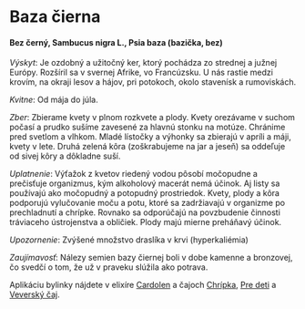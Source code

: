 Baza čierna
===========

#### Bez černý, Sambucus nigra L., Psia baza (bazička, bez)

*Výskyt*: Je ozdobný a užitočný ker, ktorý pochádza zo strednej a južnej Európy.
Rozšíril sa v svernej Afrike, vo Francúzsku. U nás rastie medzi krovím, na
okraji lesov a hájov, pri potokoch, okolo stavenísk a rumoviskách.

*Kvitne*: Od mája do júla.

*Zber*: Zbierame kvety v plnom rozkvete a plody. Kvety orezávame v suchom počasí
a prudko sušíme zavesené za hlavnú stonku na motúze. Chránime pred svetlom a
vlhkom. Mladé lístočky a výhonky sa zbierajú v apríli a máji, kvety v lete.
Druhá zelená kôra (zoškrabujeme na jar a jeseň) sa oddeľuje od sivej kôry a
dôkladne suší.

*Uplatnenie*: Výťažok z kvetov riedený vodou pôsobí močopudne a prečisťuje
organizmus, kým alkoholový macerát nemá účinok. Aj listy sa používajú ako
močopudný a potopudný prostriedok. Kvety, plody a kôra podporujú vylučovanie
moču a potu, ktoré sa zadržiavajú v organizme po prechladnutí a chrípke. Rovnako
sa odporúčajú na povzbudenie činnosti tráviaceho ústrojenstva a obličiek. Plody
majú mierne preháňavý účinok.

*Upozornenie*: Zvýšené množstvo draslíka v krvi (hyperkaliémia)

*Zaujímavosť*: Nálezy semien bazy čiernej boli v dobe kamenne a bronzovej, čo
svedčí o tom, že už v praveku slúžila ako potrava.

Aplikáciu bylinky nájdete v elixíre [Cardolen](/elixiry/cardolen-elixir) a
čajoch [Chrípka](/sip/caje/chripka), [Pre deti](/sip/caje/pre-deti) a [Veverský
čaj](/sip/caje/veversky).

